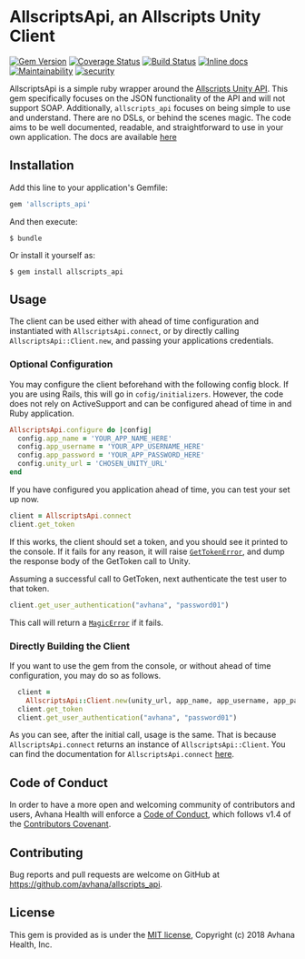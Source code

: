 # AllscriptsApi, an Allscripts Unity Client
[![Gem Version](https://badge.fury.io/rb/allscripts_api.svg)](https://badge.fury.io/rb/allscripts_api)
[![Coverage Status](https://coveralls.io/repos/github/Avhana/allscripts_api/badge.svg?branch=master)](https://coveralls.io/github/Avhana/allscripts_api?branch=master)
[![Build Status](https://travis-ci.org/Avhana/allscripts_api.svg?branch=master)](https://travis-ci.org/Avhana/allscripts_api)
[![Inline docs](http://inch-ci.org/github/Avhana/allscripts_api.svg?branch=master&style=shields)](http://inch-ci.org/github/Avhana/allscripts_api)
[![Maintainability](https://api.codeclimate.com/v1/badges/9889f5255914a5fcbeb5/maintainability)](https://codeclimate.com/github/Avhana/allscripts_api/maintainability)
[![security](https://hakiri.io/github/Avhana/allscripts_api/master.svg)](https://hakiri.io/github/Avhana/allscripts_api/master)

AllscriptsApi is a simple ruby wrapper around the [Allscripts Unity API](https://developer.allscripts.com/APIReference/). This gem specifically focuses on the JSON
functionality of the API and will not support SOAP. Additionally, `allscripts_api` focuses on being simple
to use and understand. There are no DSLs, or behind the scenes magic. The code aims to be well documented,
readable, and straightforward to use in your own application. The docs are available [here](http://www.rubydoc.info/github/Avhana/allscripts_api/master/AllscriptsApi)


## Installation

Add this line to your application's Gemfile:

```ruby
gem 'allscripts_api'
```

And then execute:

    $ bundle

Or install it yourself as:

    $ gem install allscripts_api

## Usage
The client can be used either with ahead of time configuration and instantiated with `AllscriptsApi.connect`, or by directly calling
`AllscriptsApi::Client.new`, and passing your applications credentials.
### Optional Configuration

You may configure the client beforehand with the following config block. If you are using Rails,
this will go in `cofig/initializers`. However, the code does not rely on ActiveSupport and can
be configured ahead of time in and Ruby application.

```ruby
AllscriptsApi.configure do |config|
  config.app_name = 'YOUR_APP_NAME_HERE'
  config.app_username = 'YOUR_APP_USERNAME_HERE'
  config.app_password = 'YOUR_APP_PASSWORD_HERE'
  config.unity_url = 'CHOSEN_UNITY_URL'
end
```

If you have configured you application ahead of time, you can test your set up now.
```ruby
client = AllscriptsApi.connect
client.get_token
```

If this works, the client should set a token, and you should see it printed to the console. If it fails for any reason, it will raise [`GetTokenError`](https://github.com/Avhana/allscripts_api/blob/master/lib/allscripts_api.rb#L16), and dump the response body of the GetToken call to Unity.

Assuming a successful call to GetToken, next authenticate the test user to that token.

```ruby
client.get_user_authentication("avhana", "password01")
```

This call will return a [`MagicError`](https://github.com/Avhana/allscripts_api/blob/master/lib/allscripts_api.rb#L12) if it fails.

### Directly Building the Client
If you want to use the gem from the console, or without ahead of time configuration, you may do so as follows.
```ruby
  client =
    AllscriptsApi::Client.new(unity_url, app_name, app_username, app_password)
  client.get_token
  client.get_user_authentication("avhana", "password01")
```
As you can see, after the initial call, usage is the same. That is because `AllscriptsApi.connect` returns an instance of `AllscriptsApi::Client`. You can find the documentation for `AllscriptsApi.connect` [here](http://www.rubydoc.info/github/Avhana/allscripts_api/master/AllscriptsApi/Client).


## Code of Conduct
In order to have a more open and welcoming community of contributors and users, Avhana Health will enforce a [Code of Conduct](https://github.com/avhana/allscripts_api/blob/master/code-of-conduct.md), which follows v1.4 of the [Contributors Covenant](https://www.contributor-covenant.org/version/1/4/code-of-conduct.html).

## Contributing

Bug reports and pull requests are welcome on GitHub at https://github.com/avhana/allscripts_api.

## License

This gem is provided as is under the [MIT license](https://github.com/avhana/allscripts_api/blob/master/LICENSE), Copyright (c) 2018 Avhana Health, Inc.

